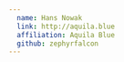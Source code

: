 ```yaml
---
  name: Hans Nowak
  link: http://aquila.blue
  affiliation: Aquila Blue
  github: zephyrfalcon
---
```

